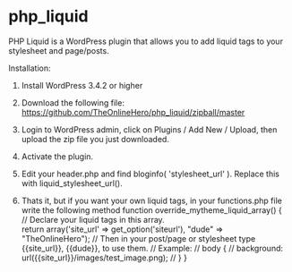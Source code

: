 php_liquid
==========

PHP Liquid is a WordPress plugin that allows you to add liquid tags
to your stylesheet and page/posts.

Installation:

1) Install WordPress 3.4.2 or higher

2) Download the following file:
https://github.com/TheOnlineHero/php_liquid/zipball/master

3) Login to WordPress admin, click on Plugins / Add New / Upload, then upload the zip file you just downloaded.

4) Activate the plugin.

5) Edit your header.php and find bloginfo( 'stylesheet_url' ). Replace this with liquid_stylesheet_url().

6) Thats it, but if you want your own liquid tags, in your functions.php file write the following method
function override_mytheme_liquid_array() { 	
  // Declare your liquid tags in this array.	
  return array('site_url' => get_option('siteurl'), "dude" => "TheOnlineHero"); 
  // Then in your post/page or stylesheet type {{site_url}}, {{dude}}, to use them.
  // Example:
  // body {
  //   background: url({{site_url}}/images/test_image.png);
  // }
} 
